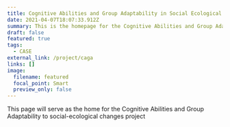 ```yaml
---
title: Cognitive Abilities and Group Adaptability in Social Ecological Systems
date: 2021-04-07T18:07:33.912Z
summary: This is the homepage for the Cognitive Abilities and Group Adaptability to social-ecological changes project
draft: false
featured: true
tags:
  - CASE
external_link: /project/caga
links: []
image:
  filename: featured
  focal_point: Smart
  preview_only: false
---
```

This page will serve as the home for the Cognitive Abilities and Group Adaptability to social-ecological changes project